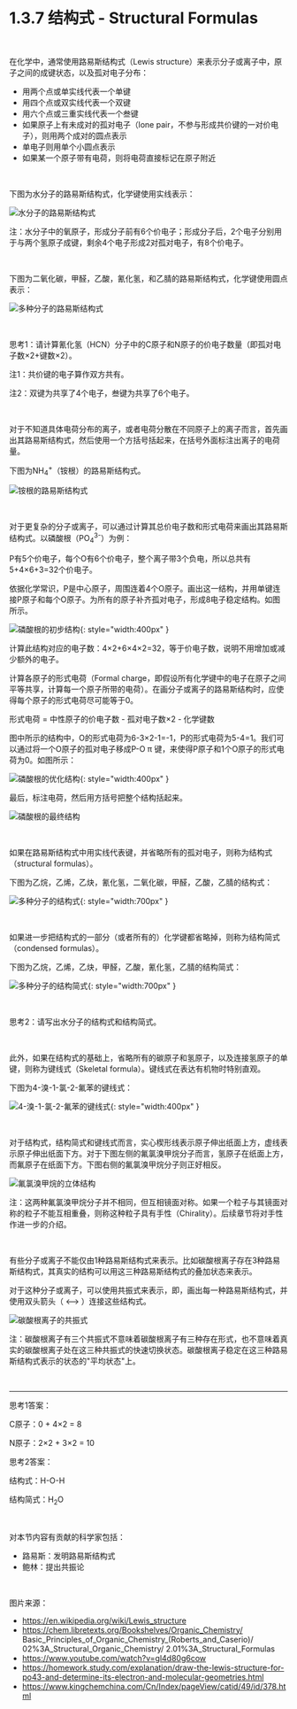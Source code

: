 # 1.3.7 结构式 - Structural Formulas

<br>

在化学中，通常使用路易斯结构式（Lewis structure）来表示分子或离子中，原子之间的成键状态，以及孤对电子分布：

- 用两个点或单实线代表一个单键
- 用四个点或双实线代表一个双键
- 用六个点或三重实线代表一个叁键
- 如果原子上有未成对的孤对电子（lone pair，不参与形成共价键的一对价电子），则用两个成对的圆点表示
- 单电子则用单个小圆点表示
- 如果某一个原子带有电荷，则将电荷直接标记在原子附近

<br>

下图为水分子的路易斯结构式，化学键使用实线表示：

![水分子的路易斯结构式](img/1.3.7-1.png)

注：水分子中的氧原子，形成分子前有6个价电子；形成分子后，2个电子分别用于与两个氢原子成键，剩余4个电子形成2对孤对电子，有8个价电子。

<br>

下图为二氧化碳，甲醛，乙酸，氰化氢，和乙腈的路易斯结构式，化学键使用圆点表示：

![多种分子的路易斯结构式](img/1.3.7-2.png)

<br>

思考1：请计算氰化氢（HCN）分子中的C原子和N原子的价电子数量（即孤对电子数×2+键数×2）。

注1：共价键的电子算作双方共有。

注2：双键为共享了4个电子，叁键为共享了6个电子。

<br>

对于不知道具体电荷分布的离子，或者电荷分散在不同原子上的离子而言，首先画出其路易斯结构式，然后使用一个方括号括起来，在括号外面标注出离子的电荷量。

下图为NH<sub>4</sub><sup>+</sup>（铵根）的路易斯结构式。

![铵根的路易斯结构式](img/1.3.7-3.png)

<br>

对于更复杂的分子或离子，可以通过计算其总价电子数和形式电荷来画出其路易斯结构式。以磷酸根（PO<sub>4</sub><sup>3-</sup>）为例：

P有5个价电子，每个O有6个价电子，整个离子带3个负电，所以总共有5+4×6+3=32个价电子。

依据化学常识，P是中心原子，周围连着4个O原子。画出这一结构，并用单键连接P原子和每个O原子。为所有的原子补齐孤对电子，形成8电子稳定结构。如图所示。

![磷酸根的初步结构](img/1.3.7-4.png){: style="width:400px" }

计算此结构对应的电子数：4×2+6×4×2=32，等于价电子数，说明不用增加或减少额外的电子。

计算各原子的形式电荷（Formal charge，即假设所有化学键中的电子在原子之间平等共享，计算每一个原子所带的电荷）。在画分子或离子的路易斯结构时，应使得每个原子的形式电荷尽可能等于0。

形式电荷 = 中性原子的价电子数 - 孤对电子数×2 - 化学键数

图中所示的结构中，O的形式电荷为6-3×2-1=-1，P的形式电荷为5-4=1。我们可以通过将一个O原子的孤对电子移成P-O π 键，来使得P原子和1个O原子的形式电荷为0。如图所示：

![磷酸根的优化结构](img/1.3.7-5.png){: style="width:400px" }

最后，标注电荷，然后用方括号把整个结构括起来。

![磷酸根的最终结构](img/1.3.7-6.png)

<br>

如果在路易斯结构式中用实线代表键，并省略所有的孤对电子，则称为结构式（structural formulas）。

下图为乙烷，乙烯，乙炔，氰化氢，二氧化碳，甲醛，乙酸，乙腈的结构式：

![多种分子的结构式](img/1.3.7-7.png){: style="width:700px" }

<br>

如果进一步把结构式的一部分（或者所有的）化学键都省略掉，则称为结构简式（condensed formulas）。

下图为乙烷，乙烯，乙炔，甲醛，乙酸，氰化氢，乙腈的结构简式：

![多种分子的结构简式](img/1.3.7-8.png){: style="width:700px" }

<br>

思考2：请写出水分子的结构式和结构简式。

<br>

此外，如果在结构式的基础上，省略所有的碳原子和氢原子，以及连接氢原子的单键，则称为键线式（Skeletal formula）。键线式在表达有机物时特别直观。

下图为4-溴-1-氯-2-氟苯的键线式：

![4-溴-1-氯-2-氟苯的键线式](img/1.3.7-9.png){: style="width:400px" }

<br>

对于结构式，结构简式和键线式而言，实心楔形线表示原子伸出纸面上方，虚线表示原子伸出纸面下方。对于下图左侧的氟氯溴甲烷分子而言，氢原子在纸面上方，而氟原子在纸面下方。下图右侧的氟氯溴甲烷分子则正好相反。

![氟氯溴甲烷的立体结构](img/1.3.7-10.png)

注：这两种氟氯溴甲烷分子并不相同，但互相镜面对称。如果一个粒子与其镜面对称的粒子不能互相重叠，则称这种粒子具有手性（Chirality）。后续章节将对手性作进一步的介绍。

<br>

有些分子或离子不能仅由1种路易斯结构式来表示。比如碳酸根离子存在3种路易斯结构式，其真实的结构可以用这三种路易斯结构式的叠加状态来表示。

对于这种分子或离子，可以使用共振式来表示，即，画出每一种路易斯结构式，并使用双头箭头（ ⟷ ）连接这些结构式。

![碳酸根离子的共振式](img/1.3.7-11.png)

注：碳酸根离子有三个共振式不意味着碳酸根离子有三种存在形式，也不意味着真实的碳酸根离子处在这三种共振式的快速切换状态。碳酸根离子稳定在这三种路易斯结构式表示的状态的"平均状态"上。

<br>

---

思考1答案：

C原子：0 + 4×2 = 8

N原子：2×2 + 3×2 = 10

思考2答案：

结构式：H-O-H

结构简式：H<sub>2</sub>O

<br>

对本节内容有贡献的科学家包括：

- 路易斯：发明路易斯结构式
- 鲍林：提出共振论

<br>

图片来源：

- https://en.wikipedia.org/wiki/Lewis_structure
- https://chem.libretexts.org/Bookshelves/Organic_Chemistry/ Basic_Principles_of_Organic_Chemistry_(Roberts_and_Caserio)/ 02%3A_Structural_Organic_Chemistry/ 2.01%3A_Structural_Formulas
- https://www.youtube.com/watch?v=gl4d80g6cow
- https://homework.study.com/explanation/draw-the-lewis-structure-for-po43-and-determine-its-electron-and-molecular-geometries.html
- https://www.kingchemchina.com/Cn/Index/pageView/catid/49/id/378.html